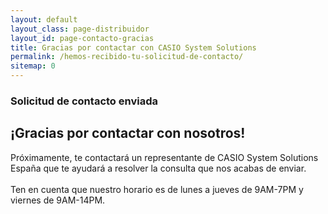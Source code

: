 ```yaml
---
layout: default
layout_class: page-distribuidor  
layout_id: page-contacto-gracias   
title: Gracias por contactar con CASIO System Solutions
permalink: /hemos-recibido-tu-solicitud-de-contacto/
sitemap: 0
---
```

<!-- Gracias Section -->
<section class="action-section g-color-white--darker g-pt-10 g-mt-90" id="partners">
	<div class="action-section-inner">
    <div class="g-max-width--770 g-margin-side-auto page-scroll text-center">
    	<i class="icon-custom icon-lg rounded-x fa fa-check "></i>
    	<h3 class="g-mb-10 g-color-white-dark">Solicitud de contacto enviada</h3>
      <h2 class="g-mb-20 g-color-white">¡Gracias por contactar con nosotros!</h2>
      <p class="g-color-white g-mb-20 g-margin-side-auto">
      	Próximamente, te contactará un representante de CASIO System Solutions España que te ayudará a resolver la consulta que nos acabas de enviar. 
        <br><br>
        Ten en cuenta que nuestro horario es de lunes a jueves de 9AM-7PM y viernes de 9AM-14PM.         
      </p>
    </div>
	</div>
</section>
<!-- /Gracias Section -->